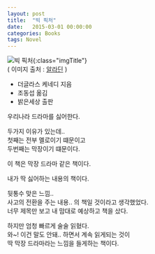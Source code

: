 ```yaml
---
layout: post
title:  "빅 픽처"
date:   2015-03-01 00:00:00 
categories: Books
tags: Novel
---
```


![빅 픽처](http://image.aladin.co.kr/product/714/36/cover/8984371025_1.jpg){:class="imgTitle"}  
( 이미지 출처 : [알라딘](http://www.aladin.co.kr/shop/wproduct.aspx?ItemId=7143629) )  

  * 더글라스 케네디 지음
  * 조동섭 옮김
  * 밝은세상 출판

우리나라 드라마를 싫어한다. 

두가지 이유가 있는데..  
첫째는 전부 멜로이기 떄문이고  
두번째는 막장이기 떄문이다.

이 책은 막장 드라마 같은 책이다.

<!--more-->

내가 딱 싫어하는 내용의 책이다.

뒷통수 맞은 느낌..  
사고의 전환을 주는 내용.. 의 책일 것이라고 생각했었다.  
너무 제목만 보고 내 맘대로 예상하고 책을 샀다.

하지만 엄청 빠르게 술술 읽혔다.   
와~! 이건 말도 안돼.. 하면서 계속 읽게되는 것이  
딱 막장 드라마라는 느낌을 들게하는 책이다.



